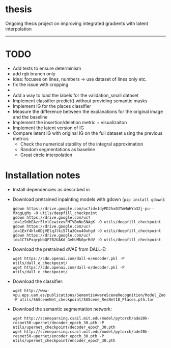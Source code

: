 # thesis
Ongoing thesis project on improving integrated gradients with latent interpolation

***
# TODO
- Add tests to ensure determinism
- add rgb branch only
- idea: focuses on lines, numbers -> use dataset of lines only etc.
- fix the issue with cropping
- 
- Add a way to load the labels for the validation_small dataset
- Implement classifier predict() without providing semantic masks
- Implement IG for the places classifier
- Measure the difference between the explanations for the original image and the baseline
- Implement the insertion/deletion metric + visualizaiton
- Implement the latent version of IG
- Compare latent IG with original IG on the full dataset using the previous metrics
  - Check the numerical stability of the integral approximation
  - Random segmentations as baseline
  - Great circle interpolation



# Installation notes
- Install dependencies as described in [](DEPENDENCIES.MD)
- Download pretrained inpainting models with gdown (`pip install gdown`):
  ```
  gdown https://drive.google.com/uc?id=1dyPD2hx0JTmMuHYa32j-pu--MXqgLgMy -O utils/deepfill_checkpoint
  gdown https://drive.google.com/uc?id=1z9dbEAzr5lmlCewixevFMTVBmNuSNAgK -O utils/deepfill_checkpoint
  gdown https://drive.google.com/uc?id=1ExY4hlx0DjVElqJlki57la3Qxu40uhgd -O utils/deepfill_checkpoint
  gdown https://drive.google.com/uc?id=1C7kPxqrpNpQF7B2UAKd_GvhUMk0prRdV -O utils/deepfill_checkpoint
  ```
- Download the pretrained dVAE from DALL-E:
  ```
  wget https://cdn.openai.com/dall-e/encoder.pkl -P utils/dall_e_checkpoint/
  wget https://cdn.openai.com/dall-e/decoder.pkl -P utils/dall_e_checkpoint/
  ```
- Download the classifier:
  ```
  wget http://www-vpu.eps.uam.es/publications/SemanticAwareSceneRecognition/Model_Zoo/Places_365/SAScene_ResNet18_Places.pth.tar -P utils/SASceneNet_checkpoint/SAScene_ResNet18_Places.pth.tar
  ```

- Download the semantic segmentation network:
  ```
  wget http://sceneparsing.csail.mit.edu/model/pytorch/ade20k-resnet50-upernet/decoder_epoch_30.pth -P utils/upernet_checkpoint/decoder_epoch_30.pth
  wget http://sceneparsing.csail.mit.edu/model/pytorch/ade20k-resnet50-upernet/encoder_epoch_30.pth -P utils/upernet_checkpoint/encoder_epoch_30.pth
  ```
